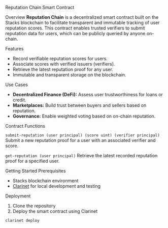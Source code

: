  Reputation Chain Smart Contract

 Overview
**Reputation Chain** is a decentralized smart contract built on the Stacks blockchain to facilitate transparent and immutable tracking of user reputation scores. This contract enables trusted verifiers to submit reputation data for users, which can be publicly queried by anyone on-chain.

 Features
-  Record verifiable reputation scores for users.
-  Associate scores with verified issuers (verifiers).
-  Retrieve the latest reputation proof for any user.
-  Immutable and transparent storage on the blockchain.

 Use Cases
- **Decentralized Finance (DeFi):** Assess user trustworthiness for loans or credit.
- **Marketplaces:** Build trust between buyers and sellers based on reputation.
- **Governance:** Enable weighted voting based on on-chain reputation.

 Contract Functions

 `submit-reputation (user principal) (score uint) (verifier principal)`
Submit a new reputation proof for a user with an associated verifier and score.

 `get-reputation (user principal)`
Retrieve the latest recorded reputation proof for a specified user.

 Getting Started
 Prerequisites
- Stacks blockchain environment
- [Clarinet](https://docs.stacks.co/docs/clarinet/installation) for local development and testing

 Deployment
1. Clone the repository
2. Deploy the smart contract using Clarinet
```bash
clarinet deploy

